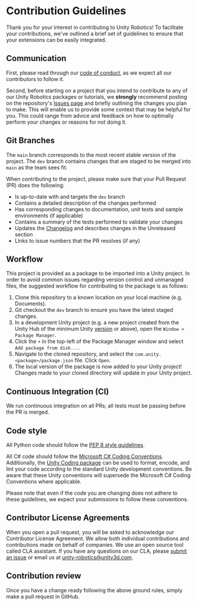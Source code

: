# Contribution Guidelines

Thank you for your interest in contributing to Unity Robotics! To facilitate your
contributions, we've outlined a brief set of guidelines to ensure that your extensions
can be easily integrated.

## Communication

First, please read through our
[code of conduct](CODE_OF_CONDUCT.md),
as we expect all our contributors to follow it.

Second, before starting on a project that you intend to contribute to any of our
Unity Robotics packages or tutorials, we **strongly** recommend posting on the repository's
[Issues page](https://github.com/Unity-Technologies/ROS-TCP-Connector/issues) and
briefly outlining the changes you plan to make. This will enable us to provide
some context that may be helpful for you. This could range from advice and
feedback on how to optimally perform your changes or reasons for not doing it.

## Git Branches

The `main` branch corresponds to the most recent stable version of the project. The `dev` branch
contains changes that are staged to be merged into `main` as the team sees fit.

When contributing to the project, please make sure that your Pull Request (PR)
does the following:

- Is up-to-date with and targets the `dev` branch
- Contains a detailed description of the changes performed
- Has corresponding changes to documentation, unit tests and sample environments (if
  applicable)
- Contains a summary of the tests performed to validate your changes
- Updates the [Changelog](com.unity.robotics.ros-tcp-connector/CHANGELOG.md) and describes changes in the Unreleased section
- Links to issue numbers that the PR resolves (if any)

## Workflow

This project is provided as a package to be imported into a Unity project. In order to avoid common issues regarding version control and unmanaged files, the suggested workflow for contributing to the package is as follows:

1. Clone this repository to a known location on your local machine (e.g. Documents).
2. Git checkout the `dev` branch to ensure you have the latest staged changes.
3. In a development Unity project (e.g. a new project created from the Unity Hub of the minimum Unity [version](README.md) or above), open the `Window > Package Manager`.
4. Click the `+` in the top-left of the Package Manager window and select `Add package from disk...`.
5. Navigate to the cloned repository, and select the `com.unity.<package>/package.json` file. Click `Open`.
6. The local version of the package is now added to your Unity project! Changes made to your cloned directory will update in your Unity project.

## Continuous Integration (CI)

We run continuous integration on all PRs; all tests must be passing before the PR is merged.

## Code style

All Python code should follow the [PEP 8 style guidelines](https://pep8.org/).

All C# code should follow the [Microsoft C# Coding Conventions](https://docs.microsoft.com/en-us/dotnet/csharp/programming-guide/inside-a-program/coding-conventions).
Additionally, the [Unity Coding package](https://docs.unity3d.com/Packages/com.unity.coding@0.1/manual/index.html)
can be used to format, encode, and lint your code according to the standard Unity
development conventions. Be aware that these Unity conventions will supersede the
Microsoft C# Coding Conventions where applicable.

Please note that even if the code you are changing does not adhere to these guidelines,
we expect your submissions to follow these conventions.

## Contributor License Agreements

When you open a pull request, you will be asked to acknowledge our Contributor
License Agreement. We allow both individual contributions and contributions made
on behalf of companies. We use an open source tool called CLA assistant. If you
have any questions on our CLA, please
[submit an issue](https://github.com/Unity-Technologies/ROS-TCP-Connector/issues) or
email us at [unity-robotics@unity3d.com](mailto:unity-robotics@unity3d.com).

## Contribution review

Once you have a change ready following the above ground rules, simply make a
pull request in GitHub.